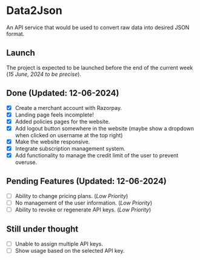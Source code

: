 # Data2Json
An API service that would be used to convert raw data into desired JSON format. 

## Launch
The project is expected to be launched before the end of the current week (*15 June, 2024 to be precise*).

## Done (Updated: 12-06-2024)
- [x] Create a merchant account with Razorpay.
- [x] Landing page feels incomplete!
- [x] Added policies pages for the website.
- [x] Add logout button somewhere in the website (maybe show a dropdown when clicked on username at the top right)
- [x] Make the website responsive.
- [x] Integrate subscription management system. 
- [x] Add functionality to manage the credit limit of the user to prevent overuse. 

## Pending Features (Updated: 12-06-2024)

- [ ] Ability to change pricing plans. (*Low Priority*)
- [ ] No management of the user information. (*Low Priority*)
- [ ] Ability to revoke or regenerate API keys. (*Low Priority*)

## Still under thought
- [ ] Unable to assign multiple API keys.
- [ ] Show usage based on the selected API key.